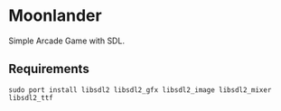 # Moonlander
Simple Arcade Game with SDL.

## Requirements
```
sudo port install libsdl2 libsdl2_gfx libsdl2_image libsdl2_mixer libsdl2_ttf
```
